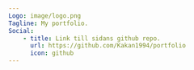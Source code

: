 ```yaml
---
Logo: image/logo.png
Tagline: My portfolio.
Social:
    - title: Link till sidans github repo.
      url: https://github.com/Kakan1994/portfolio
      icon: github
---
```

